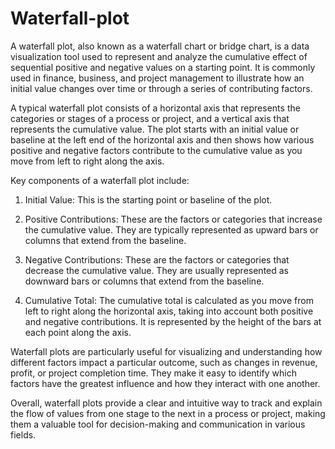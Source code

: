 # Waterfall-plot


A waterfall plot, also known as a waterfall chart or bridge chart, is a data visualization tool used to represent and analyze the cumulative effect of sequential positive and negative values on a starting point. It is commonly used in finance, business, and project management to illustrate how an initial value changes over time or through a series of contributing factors.

A typical waterfall plot consists of a horizontal axis that represents the categories or stages of a process or project, and a vertical axis that represents the cumulative value. The plot starts with an initial value or baseline at the left end of the horizontal axis and then shows how various positive and negative factors contribute to the cumulative value as you move from left to right along the axis.

Key components of a waterfall plot include:

1. Initial Value: This is the starting point or baseline of the plot.

2. Positive Contributions: These are the factors or categories that increase the cumulative value. They are typically represented as upward bars or columns that extend from the baseline.

3. Negative Contributions: These are the factors or categories that decrease the cumulative value. They are usually represented as downward bars or columns that extend from the baseline.

4. Cumulative Total: The cumulative total is calculated as you move from left to right along the horizontal axis, taking into account both positive and negative contributions. It is represented by the height of the bars at each point along the axis.

Waterfall plots are particularly useful for visualizing and understanding how different factors impact a particular outcome, such as changes in revenue, profit, or project completion time. They make it easy to identify which factors have the greatest influence and how they interact with one another.

Overall, waterfall plots provide a clear and intuitive way to track and explain the flow of values from one stage to the next in a process or project, making them a valuable tool for decision-making and communication in various fields.
